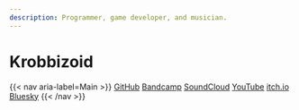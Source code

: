 ```yaml
---
description: Programmer, game developer, and musician.
---
```


# Krobbizoid

{{< nav aria-label=Main >}}
[GitHub](https://github.com/krobbi)
[Bandcamp](https://krobbizoid.bandcamp.com)
[SoundCloud](https://soundcloud.com/krobbizoid)
[YouTube](https://www.youtube.com/@krobbizoid")
[itch.io](https://krobbizoid.itch.io)
[Bluesky](https://bsky.app/profile/krobbizoid.bsky.social)
{{< /nav >}}
